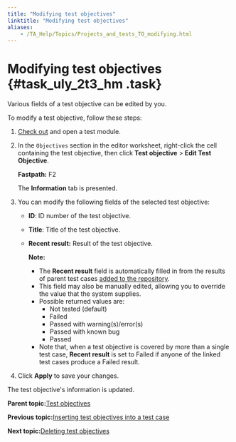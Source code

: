 ```yaml
--- 
title: "Modifying test objectives"
linktitle: "Modifying test objectives"
aliases: 
    - /TA_Help/Topics/Projects_and_tests_TO_modifying.html
---
```

# Modifying test objectives {#task_uly_2t3_hm .task}

Various fields of a test objective can be edited by you.

To modify a test objective, follow these steps:

1.  [Check out](Project_items_checkout.html) and open a test module.

2.  In the `Objectives` section in the editor worksheet, right-click the cell containing the test objective, then click **Test objective** \> **Edit Test Objective**.

    **Fastpath:** F2

    The **Information** tab is presented.

3.  You can modify the following fields of the selected test objective:

    -   **ID**: ID number of the test objective.
    -   **Title**: Title of the test objective.
    -   **Recent result:** Result of the test objective.

        **Note:**

        -   The **Recent result** field is automatically filled in from the results of parent test cases [added to the repository](Test_result_storing.html).
        -   This field may also be manually edited, allowing you to override the value that the system supplies.
        -   Possible returned values are:
            -   Not tested \(default\)
            -   Failed
            -   Passed with warning\(s\)/error\(s\)
            -   Passed with known bug
            -   Passed
        -   Note that, when a test objective is covered by more than a single test case, **Recent result** is set to Failed if anyone of the linked test cases produce a Failed result.
4.  Click **Apply** to save your changes.


The test objective's information is updated.

**Parent topic:**[Test objectives](../../TA_Help/Topics/Projects_and_tests_TO.html)

**Previous topic:**[Inserting test objectives into a test case](../../TA_Help/Topics/Projects_and_tests_TO_inserting.html)

**Next topic:**[Deleting test objectives](../../TA_Help/Topics/Projects_and_tests_TO_deleting.html)

